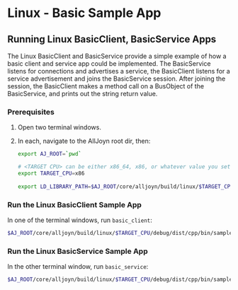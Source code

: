 # Linux - Basic Sample App

## Running Linux BasicClient, BasicService Apps

The Linux BasicClient and BasicService provide a simple example 
of how a basic client and service app could be implemented. 
The BasicService listens for connections and advertises a service, 
the BasicClient listens for a service advertisement and joins the 
BasicService session. After joining the session, the BasicClient 
makes a method call on a BusObject of the BasicService, and 
prints out the string return value.

### Prerequisites

1. Open two terminal windows.
2. In each, navigate to the AllJoyn root dir, then:
   
   ```sh
   export AJ_ROOT=`pwd`

   # <TARGET CPU> can be either x86_64, x86, or whatever value you set for "CPU=" when running SCons.
   export TARGET_CPU=x86
            
   export LD_LIBRARY_PATH=$AJ_ROOT/core/alljoyn/build/linux/$TARGET_CPU/debug/dist/cpp/lib:$LD_LIBRARY_PATH
   ```

### Run the Linux BasicClient Sample App

In one of the terminal windows, run `basic_client`:

```sh
$AJ_ROOT/core/alljoyn/build/linux/$TARGET_CPU/debug/dist/cpp/bin/samples/basic_client
```

### Run the Linux BasicService Sample App

In the other terminal window, run `basic_service`:

```sh
$AJ_ROOT/core/alljoyn/build/linux/$TARGET_CPU/debug/dist/cpp/bin/samples/basic_service
```
